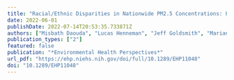 ```yaml
---
title: "Racial/Ethnic Disparities in Nationwide PM2.5 Concentrations: Perils of Assuming a Linear Relationship"
date: 2022-06-01
publishDate: 2022-07-14T20:53:35.733871Z
authors: ["Misbath Daouda", "Lucas Henneman", "Jeff Goldsmith", "Marianthi-Anna Kioumourtzoglou", "Joan A. Casey"]
publication_types: ["2"]
featured: false
publication: "*Environmental Health Perspectives*"
url_pdf: "https://ehp.niehs.nih.gov/doi/full/10.1289/EHP11048"
doi: "10.1289/EHP11048"
---
```


